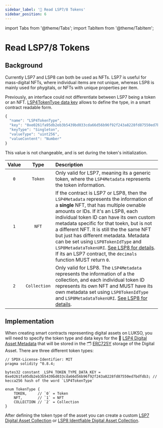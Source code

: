 ```yaml
---
sidebar_label: '📖 Read LSP7/8 Tokens'
sidebar_position: 6
---
```


import Tabs from '@theme/Tabs';
import TabItem from '@theme/TabItem';

# Read LSP7/8 Tokens

## Background

Currently LSP7 and LSP8 can both be used as NFTs. LSP7 is useful for mass-digital NFTs, where individual items are not unique, whereas LSP8 is mainly used for phygitals, or NFTs with unique properties per item.

Previously, an interface could not differentiate between LSP7 being a token or an NFT. [LSP4TokenType data key](https://github.com/lukso-network/LIPs/blob/main/LSPs/LSP-4-DigitalAsset-Metadata.md?plain=1) allows to define the type, in a smart contract readable form.

```js
{
  "name": "LSP4TokenType",
  "key": "0xe0261fa95db2eb3b5439bd033cda66d56b96f92f243a8228fd87550ed7bdfdb3", // kecca256 hash of the word « LSP4TokenType »
  "keyType": "Singleton",
  "valueType": "uint256",
  "valueContent": "Number"
}
```

This value is not changeable, and is set during the token's initialization.

| Value |     Type     | Description                                                                                                                                                                                                                                                                                                                                                                                                                                                                                                                                                                   |
| :---: | :----------: | :---------------------------------------------------------------------------------------------------------------------------------------------------------------------------------------------------------------------------------------------------------------------------------------------------------------------------------------------------------------------------------------------------------------------------------------------------------------------------------------------------------------------------------------------------------------------------- |
|  `0`  |   `Token`    | Only valid for LSP7, meaning its a generic token, where the `LSP4Metadata` represents the token information.                                                                                                                                                                                                                                                                                                                                                                                                                                                                  |
|  `1`  |    `NFT`     | If the contract is LSP7 or LSP8, then the `LSP4Metadata` represents the information of a **single** NFT, that has multiple ownable amounts or IDs. If it's an LSP8, each individual token ID can have its own custom metadata specific for that toekn, but is not a different NFT. It is still the the same NFT but just has different metadata. Metadata can be set using `LSP8TokenIdType` and `LSP8MetadataTokenURI`. [See LSP8 for details](../../standards/tokens/LSP8-Identifiable-Digital-Asset.md). If its an LSP7 contract, the `decimals` function MUST return `0`. |
|  `2`  | `Collection` | Only valid for LSP8. The `LSP4Metadata` represents the information of a the collection, and each individual token ID represents its own NFT and MUST have its own metadata set using `LSP8TokenIdType` and `LSP8MetadataTokenURI`. [See LSP8 for details](../../standards/tokens/LSP8-Identifiable-Digital-Asset.md).                                                                                                                                                                                                                                                         |

## Implementation

When creating smart contracts representing digital assets on LUKSO, you will need to specify the token type and data keys for the 📄 [LSP4 Digital Asset Metadata](../../standards/tokens/LSP4-Digital-Asset-Metadata) that will be stored in the 🗂️ [ERC725Y](../../standards/lsp-background/erc725.md#erc725y-generic-data-keyvalue-store) storage of the Digital Asset. There are three different token types:

```solidity title="contracts/TokenTypes.sol"
// SPDX-License-Identifier: MIT
pragma solidity ^0.8.4;

bytes32 constant _LSP4_TOKEN_TYPE_DATA_KEY = 0xe0261fa95db2eb3b5439bd033cda66d56b96f92f243a8228fd87550ed7bdfdb3; // kecca256 hash of the word `LSP4TokenType`

enum TokenType {
    TOKEN,     // `0` = Token
    NFT,       // `1` = NFT
    COLLECTION // `2` = Collection
}
```

After defining the token type of the asset you can create a custom [LSP7 Digital Asset Collection](../../standards/tokens/LSP7-Digital-Asset.md) or [LSP8 Identfiable Digital Asset Collection](../../standards/tokens/LSP8-Identifiable-Digital-Asset.md).
